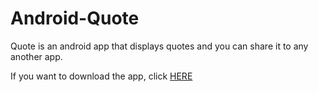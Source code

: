 # Android-Quote
Quote is an android app that displays quotes and you can share it to any another app.

If you want to download the app, click [HERE](https://github.com/Abanoub-Asaad/Android-Quote/releases/download/V0.1/Quote.apk) 

